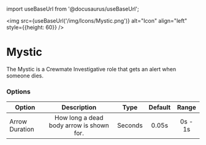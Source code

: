 import useBaseUrl from '@docusaurus/useBaseUrl';

<img src={useBaseUrl('/img/Icons/Mystic.png')} alt="Icon" align="left" style={{height: 60}} />
# Mystic

The Mystic is a Crewmate Investigative role that gets an alert when someone dies.

### Options

| Option | Description | Type | Default | Range |
|----------|:-----------------:|:------:|:------:|:------:|
| Arrow Duration | How long a dead body arrow is shown for. | Seconds | 0.05s | 0s - 1s |
